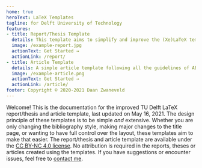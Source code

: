 ```yaml
---
home: true
heroText: LaTeX Templates
tagline: for Delft University of Technology
features:
- title: Report/Thesis Template
  details: This template aims to simplify and improve the (Xe)LaTeX template provided by the TU Delft. It features a redesigned cover page and a rewritten class file for easier customization.
  image: /example-report.jpg
  actionText: Get Started →
  actionLink: /report/
- title: Article Template
  details: A simple article template following all the guidelines of AE2223-I, based on the official AIAA template. Supports one and two column layout.
  image: /example-article.png
  actionText: Get Started →
  actionLink: /article/
footer: Copyright © 2020-2021 Daan Zwaneveld
---
```


Welcome! This is the documentation for the improved TU Delft LaTeX report/thesis and article template, last updated on May 16, 2021. The design principle of these templates is to be simple *and* extensive. Whether you are only changing the bibliography style, making major changes to the title page, or wanting to have full control over the layout, these templates aim to make that easier. The report/thesis and article template are available under the [CC BY-NC 4.0 license](https://creativecommons.org/licenses/by-nc/4.0/). No attribution is required in the reports, theses or articles created using the templates. If you have suggestions or encounter issues, feel free to [contact me](/about.html#contact).
